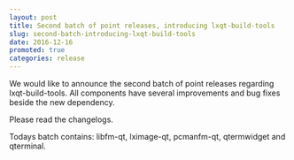 ```yaml
---
layout: post
title: Second batch of point releases, introducing lxqt-build-tools
slug: second-batch-introducing-lxqt-build-tools
date: 2016-12-16
promoted: true
categories: release
---
```


We would like to announce the second batch of point releases regarding lxqt-build-tools.
All components have several improvements and bug fixes beside the new dependency.

Please read the changelogs.

Todays batch contains: libfm-qt, lximage-qt, pcmanfm-qt, qtermwidget and qterminal.

